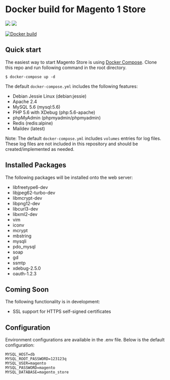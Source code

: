 # Docker build for Magento 1 Store

[![](https://images.microbadger.com/badges/version/rossbrandon/magento-store:jessie-php5.6-apache.svg)](https://microbadger.com/images/rossbrandon/magento-store:jessie-php5.6-apache)
[![](https://images.microbadger.com/badges/image/rossbrandon/magento-store:jessie-php5.6-apache.svg)](https://microbadger.com/images/rossbrandon/magento-store:jessie-php5.6-apache)

[![Docker build](http://dockeri.co/image/rossbrandon/magento-store)](https://hub.docker.com/r/rossbrandon/magento-store/)

## Quick start

The easiest way to start Magento Store is using [Docker Compose](https://docs.docker.com/compose/). Clone this repo and run following command in the root directory.

~~~
$ docker-compose up -d
~~~

The default `docker-compose.yml` includes the following features:
* Debian Jessie Linux (debian:jessie)
* Apache 2.4
* MySQL 5.6 (mysql:5.6)
* PHP 5.6 with XDebug (php:5.6-apache)
* phpMyAdmin (phpmyadmin/phpmyadmin)
* Redis (redis:alpine)
* Maildev (latest)

Note: The default `docker-compose.yml` includes `volumes` entries for log files. These log files are not included in this repository and should be created/implemented as needed.

## Installed Packages

The following packages will be installed onto the web server:

* libfreetype6-dev
* libjpeg62-turbo-dev
* libmcrypt-dev
* libpng12-dev
* libcurl3-dev
* libxml2-dev
* vim
* iconv
* mcrypt
* mbstring
* mysqli
* pdo_mysql
* soap
* gd
* ssmtp
* xdebug-2.5.0
* oauth-1.2.3

## Coming Soon

The following functionality is in development:

* SSL support for HTTPS self-signed certificates

## Configuration

Environment configurations are available in the .env file. Below is the default configuration:

~~~
MYSQL_HOST=db
MYSQL_ROOT_PASSWORD=123123q
MYSQL_USER=magento
MYSQL_PASSWORD=magento
MYSQL_DATABASE=magento_store
~~~